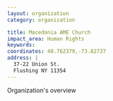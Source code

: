 ```yaml
---
layout: organization
category: organization

title: Macedonia AME Church
impact_area: Human Rights
keywords: 
coordinates: 40.762379,-73.82737
address: |
  37-22 Union St.
  Flushing NY 11354
---
```

Organization's overview
